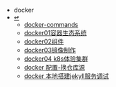 <!-- docs/_sidebar.md-->
* docker
* [↫](../)
    * [docker-commands](docker/docker-command.md)
    * [docker01容器生态系统](docker/2019-12-21-docker1.md)
    * [docker02组件](docker/2019-12-26-docker2.md)
    * [docker03镜像制作](docker/2019-12-30-docker3.md)
    * [docker04 k8s体验集群](docker/2019-12-25-k8s1.md)
    * [docker 配置-换仓库源](docker/2020-06-17-docker_change_repo.md)
    * [docker 本地搭建jekyll服务调试](docker/2021-05-02-docker_with_jekyll.md)

